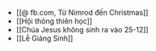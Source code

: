 - [[@ fb.com, Từ Nimrod đến Christmas]]
- [[Hội thông thiên học]]
- [[Chúa Jesus không sinh ra vào 25-12]]
- [[Lễ Giáng Sinh]]
